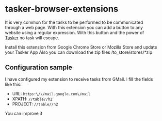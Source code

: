 # tasker-browser-extensions

It is very common for the tasks to be performed to be communicated through a web page.
With this extension you can add a button to any website using a regular expression. 
With this button and the power of [Tasker](https://github.com/atareao/tasker) no task will escape.

Install this extension from Google Chrome Store or Mozilla Store and update your Tasker App
Also you can download the zip files /to_store/stores/*zip

## Configuration sample

I have configured my extension to receive tasks from GMail. I fill the fields like this: 

* URL: `https:\/\/mail.google.com\/mail`
* XPATH: `//table//h2`
* PROJECT: `//table//h2`

You can improve it